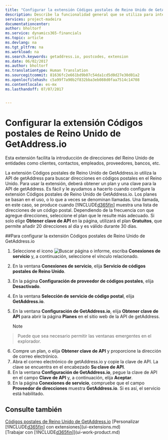 ```yaml
---
title: "Configurar la extensión Códigos postales de Reino Unido de GetAddress.io | Documentos de Microsoft"
description: Describe la funcionalidad general que se utiliza para interactuar con los datos en Financials, como introducir valores, ordenar datos y cambiar de vista.
services: project-madeira
documentationcenter: 
author: bholtorf
ms.service: dynamics365-financials
ms.topic: article
ms.devlang: na
ms.tgt_pltfrm: na
ms.workload: na
ms.search.keywords: getaddress.io, postcodes, extension
ms.date: 06/02/2017
ms.author: bholtorf
ms.translationtype: Human Translation
ms.sourcegitcommit: 81636fc2e661bd9b07c54da1cd5d0d27e30d01a2
ms.openlocfilehash: c5a99f7a90b2f832bba3eb088d0faa7514c14708
ms.contentlocale: es-mx
ms.lasthandoff: 07/07/2017


---
```

# <a name="how-to-set-up-the-getaddressio-uk-postcodes-extension"></a>Configurar la extensión Códigos postales de Reino Unido de GetAddress.io
Esta extensión facilita la introducción de direcciones del Reino Unido de entidades como clientes, contactos, empleados, proveedores, bancos, etc. 

La extensión Códigos postales de Reino Unido de GetAddress.io utiliza la API de getAddress para buscar direcciones en códigos postales en el Reino Unido. Para usar la extensión, deberá obtener un plan y una clave para la API de getAddress. Es fácil y le ayudamos a hacerlo cuando configure la extensión Códigos postales de Reino Unido de GetAddress.io. Los planes se basan en el uso, o lo que a veces se denominan llamadas. Una llamada, en este caso, se produce cuando [!INCLUDE[d365fin](includes/d365fin_md.md)] muestra una lista de direcciones de un código postal. Dependiendo de la frecuencia con que agregue direcciones, seleccione el plan que le resulte más adecuado. Si solo elige **Obtener clave de API** en la página, utilizará el plan **Gratuitos**, que permite añadir 20 direcciones al día y es válido durante 30 días. 

##<a name="to-set-up-the-getaddressio-uk-postcodes-extension"></a>Para configurar la extensión Códigos postales de Reino Unido de GetAddress.io 
1. Seleccione el icono ![Buscar página o informe](media/ui-search/search_small.png "icono Buscar página o informe"), escriba **Conexiones de servicio** y, a continuación, seleccione el vínculo relacionado.  
2. En la ventana **Conexiones de servicio**, elija **Servicio de códigos postales de Reino Unido**.
3. En la página **Configuración de proveedor de códigos postales**, elija **Desactivado**.
4. En la ventana **Selección de servicio de código postal**, elija **GetAddress.io**.
5. En la ventana **Configuración de GetAddress.io**, elija **Obtener clave de API** para abrir la página **Planes** en el sitio web de la API de getAddress.  

    > [!NOTE]  
>   Puede que sea necesario permitir las ventanas emergentes en el explorador.
6. Compre un plan, o elija **Obtener clave de API** y proporcione la dirección de correo electrónico.
7. Abra el correo electrónico de getAddress.io y copie la clave de API. La clave se encuentra en el encabezado **Su clave de API**.
8. En la ventana **Configuración de GetAddress.io**, pegue la clave de API en el campo **Clave de API** y, a continuación, elija **Aceptar**.
9. En la página **Conexiones de servicio**, compruebe que el campo **Proveedor de direcciones** muestra **GetAddress.io**. Si es así, el servicio está habilitado.

## <a name="see-also"></a>Consulte también
[Códigos postales de Reino Unido de GetAddress.io](ui-extensions-getaddressio.md)
[Personalizar [!INCLUDE[d365fin](includes/d365fin_md.md)] con extensiones](ui-extensions.md)  
[Trabajar con [!INCLUDE[d365fin](includes/d365fin_md.md)]](ui-work-product.md)
